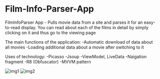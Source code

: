 # Film-Info-Parser-App

FilmInfoParser App - Pulls movie data from a site and parses it for an easy-to-read display.
You can read about each of the films in detail by simply clicking on it and thus go to the viewing page

The main functions of the application:
-Automatic download of data about all movies
-Loading additional data about a movie after switching to it

Uses of technology:
-Picasso 
-Jsoup
-ViewModel, LiveData
-Naigation fragment
-R8 (Obfuscator)
-MVVM pattern

![img1](https://user-images.githubusercontent.com/52855607/208397255-fa7c8711-1304-44e4-b309-18152e56554d.png)
![img2](https://user-images.githubusercontent.com/52855607/208397261-c9ef9548-3c79-4d1c-bdd6-2d4f133ff68f.png)
